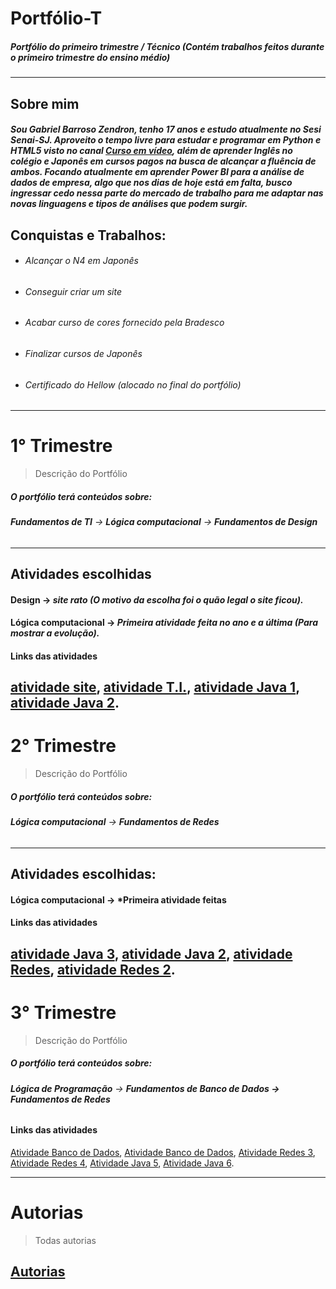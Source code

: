 # Portfólio-T
##### Portfólio do primeiro trimestre / Técnico (Contém trabalhos feitos durante o primeiro trimestre do ensino médio)
----------------------------------------------------------------------------------------------------------------
## Sobre mim
##### Sou Gabriel Barroso Zendron, tenho 17 anos e estudo atualmente no Sesi Senai-SJ. Aproveito o tempo livre para estudar e programar em Python e HTML5 visto no canal [Curso em vídeo](https://www.youtube.com/c/CursoemV%C3%ADdeo), além de aprender Inglês no colégio e Japonês em cursos pagos na busca de alcançar a fluência de ambos. Focando atualmente em aprender Power BI para a análise de dados de empresa, algo que nos dias de hoje está em falta, busco ingressar cedo nessa parte do mercado de trabalho para me adaptar nas novas linguagens e tipos de análises que podem surgir.
## Conquistas e Trabalhos:
* ###### *Alcançar o N4 em Japonês*
* ###### *Conseguir criar um site*
* ###### *Acabar curso de cores fornecido pela Bradesco*
* ###### *Finalizar cursos de Japonês*
* ###### *Certificado do Hellow (alocado no final do portfólio)*
------------------------------------------------------------------
# **1° Trimestre**
> Descrição do Portfólio
##### *O portfólio terá conteúdos sobre:*  
###### **Fundamentos de TI** → **Lógica computacional** →  **Fundamentos de Design**
-----------------------------------------------------------------------------
## Atividades escolhidas 
#### Design -> *site rato (O motivo da escolha foi o quão legal o site ficou).*
#### Lógica computacional -> *Primeira atividade feita no ano e a última (Para mostrar a evolução).*

#### Links das atividades
[atividade site](https://github.com/Zendroo/Portfolio-1T/blob/main/Design/%C3%89%20isso%20que%20rato%20gosta..pdf),
[atividade T.I.](https://github.com/Zendroo/Portfolio-1T/blob/main/Fundamento%20de%20T.I./Mat%C3%A9ria),
[atividade Java 1](https://github.com/Zendroo/Portfolio-1T/blob/main/l%C3%B3gica%20computacional/Atividades.java),
[atividade Java 2](https://github.com/Zendroo/Portfolio-1T/blob/main/l%C3%B3gica%20computacional/atividade02.java).
---------------------------------------------------------------------------------
# **2° Trimestre**
> Descrição do Portfólio
##### *O portfólio terá conteúdos sobre:*  
###### **Lógica computacional** →  **Fundamentos de Redes**
-----------------------------------------------------------------------------
## Atividades escolhidas: 
#### Lógica computacional -> *Primeira atividade feitas

#### Links das atividades
[atividade Java 3](https://github.com/Zendroo/Portfolio-T/blob/main/l%C3%B3gica%20computacional/atividade3.java),
[atividade Java 2](https://github.com/Zendroo/Portfolio-T/blob/main/l%C3%B3gica%20computacional/atividade4.java),
[atividade Redes](https://docs.google.com/document/d/1S_UwAqsQbxYqzoPu37rjy39Odb2yQ0stYhu2XYb2Qeg/edit?usp=sharing),
[atividade Redes 2](https://docs.google.com/document/d/1kdeJo-D6eQQnL-MZ6MyR_zyBDk6zSSd1tAc0uuOPBxI/edit?usp=sharing).
---------------------------------------------------------------------------------
# **3° Trimestre**
> Descrição do Portfólio
##### *O portfólio terá conteúdos sobre:*  
###### **Lógica de Programação** →  **Fundamentos de Banco de Dados → Fundamentos de Redes**

#### Links das atividades
[Atividade Banco de Dados](https://docs.google.com/document/d/1Tv1Z2pK5MNkPP1qj0_YXbBkSpt2GWIV1CQ6ILJTCgUs/edit?usp=sharing),
[Atividade Banco de Dados](https://docs.google.com/document/d/1V2l78_M71T6e2bbdntw6Q1tw8Hr8lYrnQn69ffYiq8Y/edit?usp=sharing),
[Atividade Redes 3](https://docs.google.com/document/d/1VZQgus5Yr0qmz9Krkn-kOFLfWzunN6XJoGveYaklrY0/edit?usp=sharing),
[Atividade Redes 4](https://docs.google.com/document/d/1_nc0km1DxJE4Kg1faZVTGPCNOJNcobQlhS04IpXCS8o/edit?usp=sharing),
[Atividade Java 5](https://github.com/Zendroo/Portfolio-T/blob/main/l%C3%B3gica%20computacional/atividade05.java),
[Atividade Java 6](https://github.com/Zendroo/Portfolio-T/blob/main/l%C3%B3gica%20computacional/atividade06.java).

---------------------------------------------------------------------------------
# **Autorias**
> Todas autorias
## [Autorias](https://docs.google.com/document/d/1vNwGoMkuNgqaeRQayzWDvhKs4CxU8vyJnPuWEPT4kYA/edit?usp=sharing)
